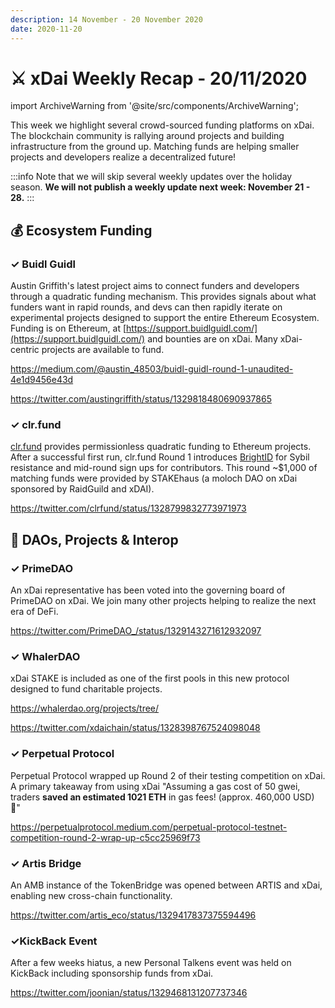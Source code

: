 ```yaml
---
description: 14 November - 20 November 2020
date: 2020-11-20
---
```


# ⚔️ xDai Weekly Recap - 20/11/2020

import ArchiveWarning from '@site/src/components/ArchiveWarning';

<ArchiveWarning />

This week we highlight several crowd-sourced funding platforms on xDai. The blockchain community is rallying around projects and building infrastructure from the ground up. Matching funds are helping smaller projects and developers realize a decentralized future! 

:::info
Note that we will skip several weekly updates over the holiday season. **We will not publish a weekly update next week: November 21 - 28.**
:::

## :moneybag: Ecosystem Funding

### ✓ Buidl Guidl

Austin Griffith's latest project aims to connect funders and developers through a quadratic funding mechanism. This provides signals about what funders want in rapid rounds, and devs can then rapidly iterate on experimental projects designed to support the entire Ethereum Ecosystem. Funding is on Ethereum, at [https://support.buidlguidl.com/](https://support.buidlguidl.com/) and bounties are on xDai. Many xDai-centric projects are available to fund.

https://medium.com/@austin_48503/buidl-guidl-round-1-unaudited-4e1d9456e43d

https://twitter.com/austingriffith/status/1329818480690937865

### ✓ clr.fund

[clr.fund](http://clr.fund/#/) provides permissionless quadratic funding to Ethereum projects. After a successful first run, clr.fund Round 1 introduces [BrightID](https://www.brightid.org/) for Sybil resistance and mid-round sign ups for contributors.  This round \~$1,000 of matching funds were provided by STAKEhaus (a moloch DAO on xDai sponsored by RaidGuild and xDAI).

https://twitter.com/clrfund/status/1328799832773971973

## :butterfly: DAOs, Projects & Interop

### ✓ PrimeDAO

An xDai representative has been voted into the governing board of PrimeDAO on xDai. We join many other projects helping to realize the next era of DeFi.

https://twitter.com/PrimeDAO_/status/1329143271612932097

### ✓ WhalerDAO

xDai STAKE is included as one of the first pools in this new protocol designed to fund charitable projects.

https://whalerdao.org/projects/tree/

https://twitter.com/xdaichain/status/1328398767524098048

### ✓ Perpetual Protocol

Perpetual Protocol wrapped up Round 2 of their testing competition on xDai.  A primary takeaway from using xDai "Assuming a gas cost of 50 gwei, traders **saved an estimated 1021 ETH** in gas fees! (approx. 460,000 USD) 🙌"

https://perpetualprotocol.medium.com/perpetual-protocol-testnet-competition-round-2-wrap-up-c5cc25969f73

### ✓ Artis Bridge

An AMB instance of the TokenBridge was opened between ARTIS and xDai, enabling new cross-chain functionality.

https://twitter.com/artis_eco/status/1329417837375594496

### ✓KickBack Event

After a few weeks hiatus, a new Personal Talkens event was held on KickBack including sponsorship funds from xDai.

https://twitter.com/joonian/status/1329468131207737346





### 
